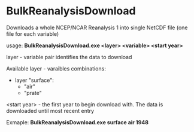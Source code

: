 # BulkReanalysisDownload
Downloads a whole NCEP/NCAR Reanalysis 1 into single NetCDF file (one file for each variable)

usage: **BulkReanalysisDownload.exe \<layer\> \<variable\> \<start year\>**

layer - variable pair identifies the data to download

Available layer - varaibles combinations:

 * layer "surface":
   * "air"
   * "prate"

\<start year\> - the first year to begin download with. The data is downloaded until most recent entry

Exmaple: **BulkReanalysisDownload.exe surface air 1948**
